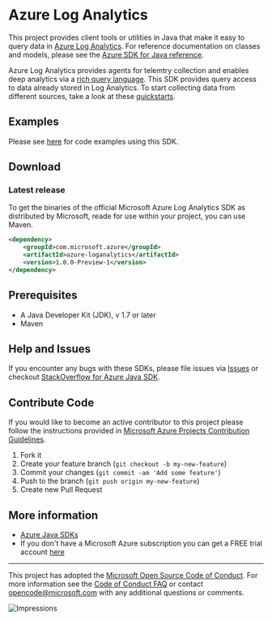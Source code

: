 # Azure Log Analytics

This project provides client tools or utilities in Java that make it easy to query data in [Azure Log Analytics](https://azure.microsoft.com/en-us/services/log-analytics/). For reference documentation on classes and models, please see the [Azure SDK for Java reference](https://docs.microsoft.com/en-us/java/api/overview/azure/?view=azure-java-stable). 

Azure Log Analytics provides agents for telemtry collection and enables deep analytics via a [rich query language](https://docs.loganalytics.io/index). This SDK provides query access to data already stored in Log Analytics. To start collecting data from different sources, take a look at these [quickstarts](https://docs.microsoft.com/en-us/azure/log-analytics/log-analytics-quick-collect-azurevm). 

## Examples

Please see [here](src/main/java/com/microsoft/azure/loganalytics/samples) for code examples using this SDK. 


## Download

### Latest release

To get the binaries of the official Microsoft Azure Log Analytics SDK as distributed by Microsoft, reade for use within your project, you can use Maven.

[//]: # ({x-version-update-start;com.microsoft.azure:azure-loganalytics;current})
```xml
<dependency>
    <groupId>com.microsoft.azure</groupId>
    <artifactId>azure-loganalytics</artifactId>
    <version>1.0.0-Preview-1</version>
</dependency>
```
[//]: # ({x-version-update-end})

## Prerequisites

- A Java Developer Kit (JDK), v 1.7 or later
- Maven

## Help and Issues

If you encounter any bugs with these SDKs, please file issues via [Issues](https://github.com/Azure/azure-sdk-for-java/issues) or checkout [StackOverflow for Azure Java SDK](http://stackoverflow.com/questions/tagged/azure-java-sdk).

## Contribute Code

If you would like to become an active contributor to this project please follow the instructions provided in [Microsoft Azure Projects Contribution Guidelines](http://azure.github.io/guidelines.html).

1. Fork it
2. Create your feature branch (`git checkout -b my-new-feature`)
3. Commit your changes (`git commit -am 'Add some feature'`)
4. Push to the branch (`git push origin my-new-feature`)
5. Create new Pull Request

## More information
- [Azure Java SDKs](https://docs.microsoft.com/java/azure/)
- If you don't have a Microsoft Azure subscription you can get a FREE trial account [here](http://go.microsoft.com/fwlink/?LinkId=330212)

---

This project has adopted the [Microsoft Open Source Code of Conduct](https://opensource.microsoft.com/codeofconduct/). For more information see the [Code of Conduct FAQ](https://opensource.microsoft.com/codeofconduct/faq/) or contact [opencode@microsoft.com](mailto:opencode@microsoft.com) with any additional questions or comments.

![Impressions](https://azure-sdk-impressions.azurewebsites.net/api/impressions/azure-sdk-for-java%2Floganalytics%2Fdata-plane%2FREADME.png)
